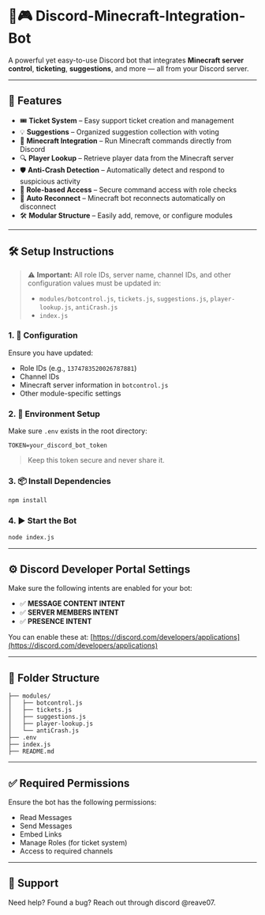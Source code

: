 # 💬🎮 Discord-Minecraft-Integration-Bot

A powerful yet easy-to-use Discord bot that integrates **Minecraft server control**, **ticketing**, **suggestions**, and more — all from your Discord server.

---

## 🚀 Features

- 🎟️ **Ticket System** – Easy support ticket creation and management  
- 💡 **Suggestions** – Organized suggestion collection with voting  
- 🧱 **Minecraft Integration** – Run Minecraft commands directly from Discord  
- 🔍 **Player Lookup** – Retrieve player data from the Minecraft server  
- 🛡️ **Anti-Crash Detection** – Automatically detect and respond to suspicious activity  
- 🔐 **Role-based Access** – Secure command access with role checks  
- 🔄 **Auto Reconnect** – Minecraft bot reconnects automatically on disconnect  
- 🛠️ **Modular Structure** – Easily add, remove, or configure modules

---

## 🛠️ Setup Instructions

> ⚠️ **Important:** All role IDs, server name, channel IDs, and other configuration values must be updated in:  
> - `modules/botcontrol.js`, `tickets.js`, `suggestions.js`, `player-lookup.js`, `antiCrash.js`  
> - `index.js`

### 1. 🔧 Configuration

Ensure you have updated:
- Role IDs (e.g., `1374783520026787881`)
- Channel IDs
- Minecraft server information in `botcontrol.js`
- Other module-specific settings

### 2. 🔐 Environment Setup

Make sure `.env` exists in the root directory:

```
TOKEN=your_discord_bot_token
```

> Keep this token secure and never share it.

### 3. 📦 Install Dependencies

```bash
npm install
```

### 4. ▶️ Start the Bot

```bash
node index.js
```

---

## ⚙️ Discord Developer Portal Settings

Make sure the following intents are enabled for your bot:

- ✅ **MESSAGE CONTENT INTENT**
- ✅ **SERVER MEMBERS INTENT**
- ✅ **PRESENCE INTENT**

You can enable these at: [https://discord.com/developers/applications](https://discord.com/developers/applications)

---

## 📁 Folder Structure

```
├── modules/
│   ├── botcontrol.js
│   ├── tickets.js
│   ├── suggestions.js
│   ├── player-lookup.js
│   └── antiCrash.js
├── .env
├── index.js
├── README.md
```

---

## ✅ Required Permissions

Ensure the bot has the following permissions:
- Read Messages
- Send Messages
- Embed Links
- Manage Roles (for ticket system)
- Access to required channels

---

## 💬 Support

Need help? Found a bug? Reach out through discord @reave07.
